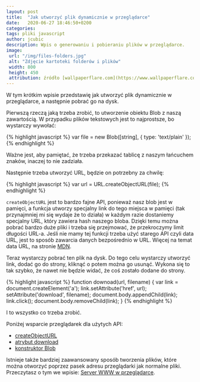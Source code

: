 ```yaml
---
layout: post
title:  "Jak utworzyć plik dynamicznie w przeglądarce"
date:   2020-06-27 18:46:50+0200
categories:
tags: pliki javascript
author: jcubic
description: Wpis o generowaniu i pobieraniu plików w przeglądarce.
image:
 url: "/img/files-folders.jpg"
 alt: "Zdjęcie kartoteki folderów i plików"
 width: 800
 height: 450
 attribution: źródło [wallpaperflare.com](https://www.wallpaperflare.com/blue-metal-folder-cases-organization-register-files-office-wallpaper-zfetf); licencja [Domena Publiczna](https://creativecommons.org/licenses/publicdomain/)
---
```



W tym krótkim wpisie przedstawię jak utworzyć plik dynamicznie w przeglądarce, a następnie
pobrać go na dysk.

<!-- more -->

Pierwszą rzeczą jaką trzeba zrobić, to utworzenie obiektu Blob z naszą zawartością.
W przypadku plików tekstowych jest to najprostsze, bo wystarczy wywołać:

{% highlight javascript %}
var file = new Blob([string], { type: 'text/plain' });
{% endhighlight %}

Ważne jest, aby pamiętać, że trzeba przekazać tablicę z naszym łańcuchem znaków,
inaczej to nie zadziała.

Następnie trzeba utworzyć URL, będzie on potrzebny za chwilę:

{% highlight javascript %}
var url = URL.createObjectURL(file);
{% endhighlight %}

`createObjectURL` jest to bardzo fajne API, ponieważ nasz blob jest w pamięci, a funkcja utworzy
specjalny link do tego miejsca w pamięci (tak przynajmniej mi się wydaje że to działa)
w każdym razie dostaniemy specjalny URL, który zawiera hash naszego bloba. Dzięki temu
można pobrać bardzo duże pliki i trzeba się przejmować, że przekroczymy limit długości URL-a.
Jeśli nie mamy tej funkcji trzeba użyć starego API czyli data URL, jest to sposób zawarcia
danych bezpośrednio w URL. Więcej na temat data URL, na stronie
[MDN](https://developer.mozilla.org/en-US/docs/Web/HTTP/Basics_of_HTTP/Data_URIs).

Teraz wystarczy pobrać ten plik na dysk. Do tego celu wystarczy utworzyć link, dodać go do
strony, kliknąć o potem można go usunąć. Wykona się to tak szybko, że nawet nie będzie widać, że
coś zostało dodane do strony.

{% highlight javascript %}
function downoad(url, filename) {
    var link = document.createElement('a');
    link.setAttribute('href', url);
    setAttribute('download', filename);
    document.body.appendChild(link);
    link.click();
    document.body.removeChild(link);
}
{% endhighlight %}

I to wszystko co trzeba zrobić.

Poniżej wsparcie przeglądarek dla użytych API:

* [createObjectURL](https://caniuse.com/#feat=mdn-api_url_createobjecturl)
* [atrybut download](https://caniuse.com/#feat=download)
* [konstruktor Blob](https://caniuse.com/#feat=blobbuilder)

Istnieje także bardziej zaawansowany sposób tworzenia plików, które można otworzyć
poprzez pasek adresu przeglądarki jak normalne pliki. Przeczytasz o tym we wpisie:
[Server WWW w przeglądarce](/2018/08/serwer-www-w-przegladarce.html).
